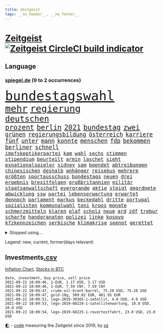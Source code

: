 ```yaml
---
title: Zeitgeist
tags: __no_header__, __no_footer__
---
```


# [Zeitgeist](https://oliz.io/zeitgeist/) [![Zeitgeist CircleCI build indicator](https://circleci.com/gh/ooz/zeitgeist.svg?style=shield)](https://circleci.com/gh/ooz/zeitgeist)

## Language

<h3><a href="https://www.spiegel.de" target="_blank">spiegel.de</a> (9 to 2 occurrences)</h3>
<p style="font-family:monospace">
<span style="font-size:32pt"><a href="news_links.html#bundestagswahl" class="current">bundestagswahl</a></span>
<br>
<span style="font-size:23pt"><a href="news_links.html#mehr" class="current">mehr</a></span>
<span style="font-size:23pt"><a href="news_links.html#regierung" class="current">regierung</a></span>
<br>
<span style="font-size:20pt"><a href="news_links.html#deutschen" class="current">deutschen</a></span>
<br>
<span style="font-size:17pt"><a href="news_links.html#prozent" class="current">prozent</a></span>
<span style="font-size:17pt"><a href="news_links.html#berlin" class="current">berlin</a></span>
<span style="font-size:17pt"><a href="news_links.html#2021" class="current">2021</a></span>
<span style="font-size:17pt"><a href="news_links.html#bundestag" class="current">bundestag</a></span>
<span style="font-size:17pt"><a href="news_links.html#zwei" class="current">zwei</a></span>
<br>
<span style="font-size:14pt"><a href="news_links.html#grünen" class="current">grünen</a></span>
<span style="font-size:14pt"><a href="news_links.html#regierungsbildung" class="current">regierungsbildung</a></span>
<span style="font-size:14pt"><a href="news_links.html#österreich" class="current">österreich</a></span>
<span style="font-size:14pt"><a href="news_links.html#karriere" class="current">karriere</a></span>
<span style="font-size:14pt"><a href="news_links.html#fünf" class="current">fünf</a></span>
<span style="font-size:14pt"><a href="news_links.html#unter" class="current">unter</a></span>
<span style="font-size:14pt"><a href="news_links.html#mann" class="current">mann</a></span>
<span style="font-size:14pt"><a href="news_links.html#konnte" class="current">konnte</a></span>
<span style="font-size:14pt"><a href="news_links.html#menschen" class="current">menschen</a></span>
<span style="font-size:14pt"><a href="news_links.html#fdp" class="current">fdp</a></span>
<span style="font-size:14pt"><a href="news_links.html#bekommen" class="current">bekommen</a></span>
<span style="font-size:14pt"><a href="news_links.html#berliner" class="current">berliner</a></span>
<span style="font-size:14pt"><a href="news_links.html#schnell" class="current">schnell</a></span>
<br>
<span style="font-size:12pt"><a href="news_links.html#impfskeptikerpartei" class="new">impfskeptikerpartei</a></span>
<span style="font-size:12pt"><a href="news_links.html#kam" class="current">kam</a></span>
<span style="font-size:12pt"><a href="news_links.html#wahl" class="current">wahl</a></span>
<span style="font-size:12pt"><a href="news_links.html#sechs" class="current">sechs</a></span>
<span style="font-size:12pt"><a href="news_links.html#stimmen" class="current">stimmen</a></span>
<span style="font-size:12pt"><a href="news_links.html#stipendium" class="current">stipendium</a></span>
<span style="font-size:12pt"><a href="news_links.html#beurteilt" class="new">beurteilt</a></span>
<span style="font-size:12pt"><a href="news_links.html#armin" class="current">armin</a></span>
<span style="font-size:12pt"><a href="news_links.html#laschet" class="current">laschet</a></span>
<span style="font-size:12pt"><a href="news_links.html#sieht" class="current">sieht</a></span>
<span style="font-size:12pt"><a href="news_links.html#exnationalspieler" class="current">exnationalspieler</a></span>
<span style="font-size:12pt"><a href="news_links.html#sidney" class="new">sidney</a></span>
<span style="font-size:12pt"><a href="news_links.html#sam" class="new">sam</a></span>
<span style="font-size:12pt"><a href="news_links.html#beendet" class="current">beendet</a></span>
<span style="font-size:12pt"><a href="news_links.html#abtreibungen" class="current">abtreibungen</a></span>
<span style="font-size:12pt"><a href="news_links.html#chinesischen" class="current">chinesischen</a></span>
<span style="font-size:12pt"><a href="news_links.html#deshalb" class="current">deshalb</a></span>
<span style="font-size:12pt"><a href="news_links.html#anhänger" class="current">anhänger</a></span>
<span style="font-size:12pt"><a href="news_links.html#reisebus" class="current">reisebus</a></span>
<span style="font-size:12pt"><a href="news_links.html#mehrere" class="current">mehrere</a></span>
<span style="font-size:12pt"><a href="news_links.html#größten" class="current">größten</a></span>
<span style="font-size:12pt"><a href="news_links.html#sportausschuss" class="new">sportausschuss</a></span>
<span style="font-size:12pt"><a href="news_links.html#bundestags" class="current">bundestags</a></span>
<span style="font-size:12pt"><a href="news_links.html#neuen" class="current">neuen</a></span>
<span style="font-size:12pt"><a href="news_links.html#drei" class="current">drei</a></span>
<span style="font-size:12pt"><a href="news_links.html#ergebnis" class="current">ergebnis</a></span>
<span style="font-size:12pt"><a href="news_links.html#brexitfolgen" class="new">brexitfolgen</a></span>
<span style="font-size:12pt"><a href="news_links.html#großbritannien" class="current">großbritannien</a></span>
<span style="font-size:12pt"><a href="news_links.html#militär" class="current">militär</a></span>
<span style="font-size:12pt"><a href="news_links.html#staatsanwaltschaft" class="current">staatsanwaltschaft</a></span>
<span style="font-size:12pt"><a href="news_links.html#evergrande" class="current">evergrande</a></span>
<span style="font-size:12pt"><a href="news_links.html#aktie" class="current">aktie</a></span>
<span style="font-size:12pt"><a href="news_links.html#steigt" class="current">steigt</a></span>
<span style="font-size:12pt"><a href="news_links.html#geordnete" class="current">geordnete</a></span>
<span style="font-size:12pt"><a href="news_links.html#abwicklung" class="new">abwicklung</a></span>
<span style="font-size:12pt"><a href="news_links.html#ssw" class="new">ssw</a></span>
<span style="font-size:12pt"><a href="news_links.html#partei" class="current">partei</a></span>
<span style="font-size:12pt"><a href="news_links.html#lebenserwartung" class="new">lebenserwartung</a></span>
<span style="font-size:12pt"><a href="news_links.html#erwartet" class="current">erwartet</a></span>
<span style="font-size:12pt"><a href="news_links.html#dennoch" class="current">dennoch</a></span>
<span style="font-size:12pt"><a href="news_links.html#parlament" class="current">parlament</a></span>
<span style="font-size:12pt"><a href="news_links.html#markus" class="current">markus</a></span>
<span style="font-size:12pt"><a href="news_links.html#beckedahl" class="new">beckedahl</a></span>
<span style="font-size:12pt"><a href="news_links.html#dritte" class="current">dritte</a></span>
<span style="font-size:12pt"><a href="news_links.html#portugal" class="current">portugal</a></span>
<span style="font-size:12pt"><a href="news_links.html#sozialisten" class="new">sozialisten</a></span>
<span style="font-size:12pt"><a href="news_links.html#kommunalwahl" class="current">kommunalwahl</a></span>
<span style="font-size:12pt"><a href="news_links.html#toni" class="current">toni</a></span>
<span style="font-size:12pt"><a href="news_links.html#kroos" class="current">kroos</a></span>
<span style="font-size:12pt"><a href="news_links.html#monate" class="current">monate</a></span>
<span style="font-size:12pt"><a href="news_links.html#schmerzmitteln" class="new">schmerzmitteln</a></span>
<span style="font-size:12pt"><a href="news_links.html#klaren" class="current">klaren</a></span>
<span style="font-size:12pt"><a href="news_links.html#olaf" class="current">olaf</a></span>
<span style="font-size:12pt"><a href="news_links.html#scholz" class="current">scholz</a></span>
<span style="font-size:12pt"><a href="news_links.html#neue" class="current">neue</a></span>
<span style="font-size:12pt"><a href="news_links.html#ard" class="current">ard</a></span>
<span style="font-size:12pt"><a href="news_links.html#zdf" class="current">zdf</a></span>
<span style="font-size:12pt"><a href="news_links.html#trebur" class="new">trebur</a></span>
<span style="font-size:12pt"><a href="news_links.html#scharfe" class="current">scharfe</a></span>
<span style="font-size:12pt"><a href="news_links.html#handgranaten" class="current">handgranaten</a></span>
<span style="font-size:12pt"><a href="news_links.html#polizei" class="current">polizei</a></span>
<span style="font-size:12pt"><a href="news_links.html#linke" class="current">linke</a></span>
<span style="font-size:12pt"><a href="news_links.html#kosovo" class="current">kosovo</a></span>
<span style="font-size:12pt"><a href="news_links.html#kfzkennzeichen" class="new">kfzkennzeichen</a></span>
<span style="font-size:12pt"><a href="news_links.html#serbische" class="new">serbische</a></span>
<span style="font-size:12pt"><a href="news_links.html#klimakrise" class="current">klimakrise</a></span>
<span style="font-size:12pt"><a href="news_links.html#seenot" class="current">seenot</a></span>
<span style="font-size:12pt"><a href="news_links.html#gerettet" class="current">gerettet</a></span>
</p>
<details>
<summary>Stopped using...</summary>
<p class="former" style="font-size:12pt">
beamter(340) benjamin(340) france(340) manager(340) nominierung(340) wunsch(340) bar(339) geboten(339) israelische(339) konzernchef(339) masken(339) musiker(339) statement(339) vergewaltigung(339) verzweifelt(339) coronazahlen(338) fünfte(338) geäußert(338) konfrontiert(338) kündigung(338) suchte(338) vorstand(338) äußert(338) 5(337) altmaier(337) einstieg(337) einwohner(337) giftanschlag(337) gleichberechtigung(337) lockdowns(337) metern(337) spaniens(337) theater(337) tipps(337) tragen(337) turin(337) ankündigung(336) behandlung(336) bestimmte(336) bundesland(336) bücher(336) christine(336) elisabeth(336) investieren(336) islamischer(336) jüdische(336) lukas(336) nazis(336) plus(336) rückt(336) stecken(336) unabhängige(336) wales(336) überwachung(336) bayerns(335) bitte(335) black(335) einzelne(335) entkommen(335) eustaaten(335) fabrik(335) froh(335) hinaus(335) ifoindex(335) inter(335) kassiert(335) ludwig(335) psg(335) schweigt(335) standort(335) ungewöhnlicher(335) unterzeichnet(335) welchem(335) 22(334) 98(334) arbeitsbedingungen(334) einzelnen(334) krankenhäusern(334) legendären(334) meldete(334) nancy(334) pocht(334) vergewaltigt(334) verschwinden(334) geholfen(333) gutachten(333) jury(333) mancherorts(333) strafmaßnahmen(333) strand(333) 2500(332) arbeitete(332) bestimmt(332) billionen(332) erkennt(332) erneuter(332) fernen(332) gehackt(332) großeinsatz(332) künstlerin(332) muster(332) rettungsschiff(332) reul(332) sänger(332) unbekannten(332) weltwirtschaft(332) angeblichen(331) aufnahmen(331) dreht(331) falls(331) haustiere(331) komisch(331) mangelt(331) manuel(331) of(331) organisationen(331) passanten(331) rekordmeister(331) unmut(331) untersuchungsausschuss(331) 180(330) akt(330) augenzeugen(330) ber(330) beschleunigen(330) brachen(330) breit(330) lebte(330) netanyahu(330) sonne(330) spieltag(330) verfilmt(330) verstärken(330) vielerorts(330) zustimmung(330) zuversicht(330) 34(329) bekannte(329) bewährungsstrafe(329) eingesetzt(329) flieht(329) fußballer(329) gesprengt(329) gewaltsam(329) karriereberaterin(329) kritische(329) lukaschenkos(329) mitarbeitern(329) spekuliert(329) ungewiss(329) verteilung(329) wochenüberblick(329) zucker(329) ärzten(329) 2024(328) bekämpft(328) bremer(328) desaster(328) ehren(328) eingestuft(328) erziehung(328) freiburg(328) gefördert(328) grande(328) grundlage(328) lambrecht(328) meinem(328) pannen(328) restaurants(328) schwieg(328) sinn(328) sowohl(328) stoßen(328) umso(328) unterlag(328) 2023(327) aktuell(327) andré(327) durcheinander(327) gefährlicher(327) phil(327) richtet(327) roboter(327) seltener(327) terrormiliz(327) 13jähriger(326) coronaerkrankung(326) kimmich(326) lagern(326) notruf(326) roten(326) verdiente(326) behandeln(325) forderte(325) geheimnis(325) konflikte(325) kronprinz(325) langfristig(325) miteinander(325) schwersten(325) steigender(325) stück(325) bedeutung(324) erfuhr(324) hob(324) rafael(324) tausenden(324) verzweiflung(324) via(324) behaupten(323) nadal(323) tim(323) vorjahr(323) weite(323) 3(322) amtsgericht(322) automobilgeschichte(322) begeisterten(322) design(322) irren(322) juni(322) mauer(322) opfers(322) pflegekräfte(322) power(322) schlappe(322) starker(322) verschwanden(322) verspielt(322) 55(321) alarmiert(321) besserung(321) fortgesetzt(321) gering(321) kontakte(321) petra(321) sportlerinnen(321) zweites(321) berühmten(320) gefühlt(320) italienischen(320) moskaus(320) propaganda(320) sendung(320) zivilen(320) zustände(320) boom(319) freundschaft(319) karin(319) offizielle(319) ermordeten(318) erschwert(318) gewinn(318) niedrigere(318) ordnung(318) pünktlich(318) roger(318) beteiligen(317) beteiligung(317) franzose(317) hürden(317) spanische(317) thiem(317) zurückgewiesen(317) bundesgesundheitsminister(316) fernsehen(316) getragen(316) porsche(316) weckt(316) 82(315) aufgestellt(315) aufhalten(315) belegen(315) einreise(315) mehrerer(315) schwerem(315) deutliches(314) familienministerin(314) fliegt(314) führenden(314) schonen(314) zeugin(314) eigenem(313) gefälschte(313) heftiger(313) organisiert(313) todesopfer(313) federer(312) geschieht(312) menschenrechtsverletzungen(312) philosoph(312) stiegen(312) titelverteidiger(312) verzweifelten(312) wiederholen(312) heftigen(311) mutationen(311) verschiedenen(311) gelandet(310) eingreifen(309) erzbistum(309) glaubwürdigkeit(309) motor(309) möchten(309) spahns(309) regierungserklärung(308) sperrte(308) text(308) versagen(308) bedingt(307) tvserie(307) bundeswehrsoldaten(306) falscher(306) infektionsgeschehen(306) konferenz(306) me(306) einschalten(305) nebenbei(305) mülheim(304) schalker(304) begangen(303) erkranken(303) anlegen(302) einig(302) empfehlung(302) nirgendwo(302) plötzlichen(302) reus(302) boni(301) fußballem(301) schade(301) überfahren(301) america(300) kylian(300) vermieter(300) dr(299) dreharbeiten(299) natürlich(299) provoziert(299) schützt(299) ministerien(298) benötigen(297) beschaffung(296) explodierte(295) schätzen(295) pilot(294) rutschte(294) ksk(293) flüchtete(292) hinterlässt(292) verlegen(292) flächen(291) erfolgreichen(289) gefecht(289) mutation(289) trauma(289) coronaimpfstoffs(288) stellenabbau(288) vorsichtig(288) schmerz(287) entbrannt(286) kanal(286) pentagon(285) gates(284) höhepunkt(284) lehrkräfte(283) wirtschaftsleistung(282) gebieten(281) beherrschen(279) bundesverfassungsgerichts(279) vergleichsweise(279) coronaimpfzentrum(278) häuslicher(278) rechtskräftig(277) riesigen(277) bestechung(274) unicef(274) beach(273) entführt(273) öffentlichrechtlichen(273) betrunkener(272) krach(272) rolf(272) vermisster(271) gelangen(268) interviews(265) 13jährige(264) abgabe(264) popsängerin(264) protestierende(263) impfzentren(261) pfleger(261) biontech/pfizer(260) bundesligasaison(259) beharrt(258) beschafft(257) erben(257) prominenter(256) geheimdienst(255) souveränität(254) merklich(252) arzneimittelbehörde(251) laufende(250) spitzengespräch(249) dankt(248) dürre(247) usamerikanischen(245) coronamutation(243) ereignet(242) gefährdete(242) texte(241) uskapitol(241) 68(239) spritze(237) befanden(236) heimatland(235) übers(234) technische(232) absetzen(231) kreuzung(231) genießen(230) iv(230) nachrichtenagentur(230) zustimmen(230) verstoß(229) stürmten(228) eigentliche(224) coronamasken(222) eishockeywm(222) gegeneinander(222) schiebt(221) triumphierte(221) singen(218) nationalpark(213) verleumdung(210) belästigung(209) ewigen(209) staatsschutz(207) kremlchef(206) camper(203) faust(203) sonderlich(203) sylt(203) trümmern(201) winzer(200) beunruhigt(196) g(195) finanzamt(194) meistertitel(194) teuersten(194) bahnverkehr(193) beherrscht(193) plagen(193) fassungslos(192) ausländischer(190) kryptowährungen(190) recherchiert(190) repressionen(190) oberverwaltungsgericht(188) lösten(187) helikopter(186) medaille(186) staatsfernsehen(185) dom(184) geschäftsmodell(184) objekte(184) egoismus(181) ministern(181) promille(180) zeugenstand(180) nachrichtendienste(179) startelf(179) usgeheimdienste(179) bürgerrechtler(178) nachsehen(178) sonnigen(178) verantwortliche(178) portugals(177) beileid(175) obhut(175) gewicht(174) dieter(173) fähigkeit(173) nationaler(173) athen(172) alben(170) durchschnitt(167) testament(166) beerben(164) campus(164) verbleib(164) geheiratet(163) abgeschnitten(162) bildzeitung(161) entschlossen(161) kleinflugzeug(161) aussprache(160) charité(160) mexikos(160) fahrlässiger(159) koalitionsoptionen(159) coronainzidenz(158) gucken(158) steuerzahler(158) ostküste(157) rennstall(157) angebote(155) gesetzlich(155) 22jähriger(154) widow(154) konsumiert(153) rumänien(152) sterblichen(152) kellner(151) modellprojekt(150) gelitten(149) broadway(148) enthalten(148) selbstmordattentäter(148) niels(146) tunnel(146) erfülle(144) blutigen(143) entmachtete(143) überführt(143) werte(142) verlag(141) lebensgefährliche(139) schädlichen(138) dmx(137) natogeneralsekretär(136) tempolimit(136) weimarer(136) mbappé(134) entschlüsseln(133) ladesäulen(132) fernsehsender(131) testspiel(130) vereine(129) bundeswehrhelfer(128) fußballstar(128) großfeuer(128) scarlett(128) wohnungsmarkt(128) streikt(127) square(126) trost(126) verwirren(126) schossen(124) vita(124) erobern(123) bio(122) forschungsinstituts(121) auszeichnung(119) vertraut(119) oslo(118) lobbyisten(117) usverteidigungsministerium(117) vegane(117) close(116) bestritt(115) feierlichkeiten(115) galeria(114) karstadt(114) kaufhof(114) folgten(113) nachbesserungen(113) spritzte(113) besonderes(112) reicher(112) trier(112) verkündete(112) p(111) wachsenden(111) euausland(110) jugendärzte(110) lebenslauf(110) 1953(109) birgt(109) genossen(109) rekonstruktion(109) betreiberfirma(108) nepal(108) johansson(107) selbstbewusstsein(107) dorthin(106) life(106) peinlich(106) litten(105) rechtsterroristin(105) seeweg(105) 83(103) hackerangriffs(103) vielfaches(102) festnehmen(101) papa(101) beleidigten(100) mangelwirtschaft(100) gottesdienst(99) nationalsozialisten(99) steuerflucht(99) unglaublich(99) vorurteilen(99) erpresst(98) stellenweise(97) 22jährigen(96) etappensieg(96) gegend(96) monaco(96) bundesligaspiel(95) impfangebot(95) verräter(95) akzeptieren(94) kohlekraftwerke(94) my(94) princess(94) ständigen(94) beschäftigung(93) flugzeugträger(93) sohns(91) terroranschlägen(91) abrechnungsbetrug(90) ausgebremst(90) mafiosos(90) bachelet(89) entsprechendes(89) fallschirm(89) optisch(89) schwieriges(89) anhaltende(88) begnügen(88) kontingente(88) naftali(88) niedergestochen(88) visum(88) abschneiden(87) bombendrohung(87) ernsten(87) fachkräftemangel(87) geschult(87) individuelle(87) knochen(87) rick(87) welterfolg(87) 60jähriger(86) formel1rennen(86) g7staaten(86) malis(86) massengrab(86) altmeister(85) bayerncoach(85) lincoln(85) menschenmenge(85) generell(84) hisbollahchef(84) jemals(84) nashville(84) ambitionierte(83) ausgehandelt(83) country(83) janeiro(83) regnete(83) zugriff(83) starkregen(82) tragweite(82) zollbeamten(82) bundespolizist(81) finde(81) linker(81) mister(81) punkband(81) veränderter(81) entsorgt(80) investors(80) schmale(80) tricks(80) wahlkampfchef(80) britta(79) leichtverletzte(79) morden(79) pflegebranche(79) regenfälle(79) angeschossen(78) atalay(78) begünstigen(78) coronaursprung(78) end(78) ernste(78) fluggesellschaften(78) pinar(78) amazonasregenwald(77) todesurteil(77) ultrarechte(77) überbrückungshilfe(77) siebeneinhalb(76) ansteckender(75) höhn(75) luftschläge(75) mester(75) sixt(75) unterlaufen(75) unterliegen(75) zugänge(75) raste(74) zugausfälle(74) ähnliches(74) homophober(73) kleidung(73) niedergelegt(73) aufatmen(72) bahnt(72) atommüll(71) aufzunehmen(71) börsenwert(71) dienste(71) dominant(71) hague(71) pfiffe(71) stabilität(71) töchter(71) bauern(70) coronaausbrüchen(69) erstattungen(69) kader(69) psychologische(69) rechtsstaatlichkeit(69) rotten(69) totschlag(69) veröffentlichung(69) wembleystadion(69) mind(68) verbiete(68) füllen(67) johnny(67) theory(67) topverdiener(67) ungerechte(67) aufgeflogen(66) aufmerksam(66) neugeborene(66) schob(66) traditionsverein(66) abgehängt(64) begnadigt(64) eingriff(64) minijobs(64) o(64) schlingern(64) süddeutschland(64) vertretungen(64) 24jährige(63) antrat(63) gefundenen(63) diktatoren(62) expertengremium(62) hauseinsturz(62) uss(62) bundeswehreinsatz(61) gräbern(61) onlineriesen(61) querschläger(61) schande(61) bundesverkehrsminister(60) tagessieg(60) 2005(59) abwehrchef(59) axel(59) gesprächsangebot(59) glatte(59) gorillas(59) impfstoffproduktion(59) out(59) bestürzt(58) betrachten(58) freigesprochen(58) kolumnistin(58) verhör(58) ausfliegen(57) miesen(57) podolski(57) selbstmordanschlag(57) white(57) ausgerückt(56) auslandspodcast(56) aussagekräftig(56) feiernde(56) ludwigsburg(56) miloš(56) unterrichten(56) zeman(56) 2007(55) konvoi(55) nerdige(55) slowene(55) unerwähnt(55) 25jähriger(54) eröffnen(54) frist(54) verunsichert(54) 1993(53) brandballons(53) coop(53) daxkonzerne(53) hüfte(53) interstate(53) miliz(53) tanklaster(53) anschaffung(52) bahnfahrer(52) sicherer(52) spears'(52) 36jährige(51) belästigungen(51) brillante(51) niederschlag(51) schwelle(51) evakuierungen(50) hanau(50) rar(50) schrecklich(50) sturmgewehr(50) beatles(49) bülow(49) schwager(49) selbstkritisch(49) wehen(49) halterin(48) wanderer(48) außergewöhnliche(47) bundesstraße(47) disney(47) heißluftballon(47) signalwirkung(47) erahnen(46) erklärt's(46) grausam(46) lax(46) luftreinigern(46) vollständige(46) überflutungen(46) crown(45) geldstrafen(45) löschflugzeuge(45) baden(44) beinen(44) bestritten(44) dauereinsatz(44) gedroht(44) manch(44) milliardenkosten(44) wmkampf(44) beirat(43) geübt(43) juristischen(43) kreativ(43) salz(43) spot(43) statistischem(43) vergewaltigungen(43) vries(43) begründen(42) löbel(42) marcus(42) nikolas(42) schilderte(42) tipp(42) army(41) beseitigen(41) gags(41) berufsgruppen(40) externen(40) machthabern(40) traditionellen(40) vertragsverlängerung(40) überfährt(40) kommando(39) abgetaucht(38) besserwisserei(38) bewerfen(38) comedy(38) coronaimpfpflicht(38) derartige(38) flutkatastophe(38) krisenstab(38) pistols(38) skrupellos(38) tu(38) vergebens(38) 1206(37) abschiebungen(37) alleingang(37) anderson(37) bitter(37) cdubundestagsabgeordneten(37) rettungshubschrauber(37) usunternehmen(37) verkaufte(37) frech(36) fukushima(36) fußballtransferticker(36) havannasyndrom(36) jüngster(36) radikalislamisten(36) rasch(36) spezialteam(36) usdiplomaten(36) überschwemmt(36) cell(35) familienmitglied(35) lästert(35) vizepräsidentin(35) lastenrad(34) ortschaften(34) unterzugehen(34) bemerkenswerter(33) broadcast(33) fußballerin(33) görlitz(33) hilfeleistung(33) mitgerissen(33) rtlmoderatorin(33) supermärkte(33) tvspot(33) usnotenbank(33) zehntausenden(33) überflutung(33) algerier(32) eröffnungsfeier(32) terrorgruppen(32) archäologen(31) aufräumarbeiten(31) halbleitern(31) halfen(31) hauptsache(31) kuriosem(31) kurse(31) streitthemen(31) tierreich(31) unterscheiden(31) verpatzt(31) bloom(30) fabio(30) friedhof(30) gemeint(30) jakobsen(30) kräftiges(30) sechsmal(30) usedom(30) 20000(29) abgeschafft(29) bahnstrecke(29) bilanzen(29) harmlose(29) landeten(29) lebensrealität(29) nachträglich(29) staudamm(29) unbürokratisch(29) unterdrückung(29) verpassten(29) verschobenen(29) warnsystem(29) 700(28) bahnkunden(28) durchbrüche(28) garage(28) angreifern(27) autovermieter(27) azzedine(27) katie(27) lagab(27) sektor(27) triumphs(27) ächzt(27) ausmaße(26) entkam(26) olympiastadion(26) rücksichtslos(26) kalifornier(25) regnet(25) tiefsten(25) ukrainische(25) warenhauskonzern(25) übereinstimmend(25) angelo(24) polizeigewahrsam(24) heinz(23) tiergarten(23) bahnübergang(22) beschützt(22) busunfall(22) bürgerlichen(22) erntehelfer(22) schwebt(22) seth(22) verbannt(22) berechnet(21) landebahn(21) like(21) polizeischutz(21) epidemische(20) existenzsorgen(20) unübersichtlich(20) bahnvorstand(19) fahrlässigen(19) geschätzt(19) silbermedaille(19) spdwahlkampf(19) typischen(19) usbotschaft(19) 15jährigen(18) demonstrierende(18) pfefferspray(18) stromausfälle(18) 90/die(17) ali(17) bryan(17) verkehrsministerium(17) euböa(16) friesland(16) gegensteuern(16) denverclanstar(15) intensive(15) mobbingvorwürfe(15) verbrannt(15) —(15) ansehen(14) bobic(14) bundesligastart(14) datteln(14) hochrisikogebiet(14) stur(14) taugen(14) vermittelt(14) absicherung(13) ankommen(13) einbringen(13) funktionen(13) gedränge(13) ingrid(13) inzidenzwert(13) kims(13) nachbarstaaten(13) schiffsstau(13) stehlen(13) antje(12) anzieht(12) autobombe(12) dflchefin(12) ei(12) rundfunks(12) schicksale(12) topklub(12) topstürmer(12) verspürt(12) bahnmanagements(11) diejenigen(11) druckmittel(11) erhöhter(11) exemplar(11) freundliche(11) geleistet(11) kargen(11) plante(11)
</p>
</details>
<p>Legend: <span class="new">new</span>, <span class="current">current</span>, <span class="former">former(days relevant)</span></p>

## Investments[.csv](investments.csv)

[Inflation Chart](https://inflationchart.com),
[Stocks in BTC](https://stonksinbtc.xyz/)

```
date, investment, buy price, sell price
2021-09-22 10:09:46, 1-EUR, 1.17 USD, 1.17 USD
2021-09-22 10:09:46, 1-EUR, 7.59 CNY, 7.59 CNY
2021-09-22 10:09:47, crude-oil-brent-barrel, 75.28 USD, 75.28 USD
2021-09-22 10:09:47, gold-10g, 509.82 EUR, 481.95 EUR
2021-09-22 10:09:51, lego-2019-30365-1-satellit, 4.0 USD, 4.0 USD
2021-09-22 10:09:53, lego-2019-60224-1-satellitenwartung, 10.0 USD, 10.0 USD
2021-09-22 10:09:54, lego-2019-60225-1-rovertestfahrt, 23.0 USD, 23.0 USD
```

<footer>
<a href="javascript:toggleTheme()" class="nav">🌓</a>
- <a href="https://github.com/ooz/zeitgeist">code</a> measuring the Zeitgeist since 2019, by <a href="https://oliz.io">oz</a>
</footer>
